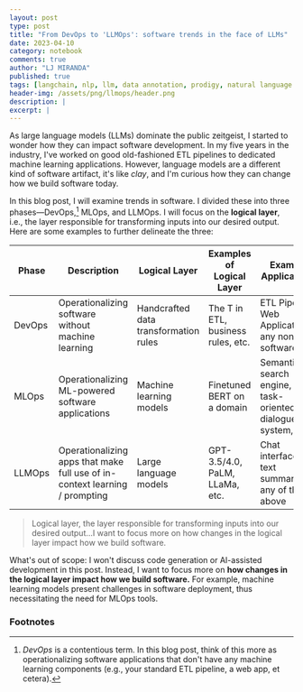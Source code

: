 ```yaml
---
layout: post
type: post
title: "From DevOps to 'LLMOps': software trends in the face of LLMs"
date: 2023-04-10
category: notebook
comments: true
author: "LJ MIRANDA"
published: true
tags: [langchain, nlp, llm, data annotation, prodigy, natural language processing, chatgpt, gpt-j, gpt-3]
header-img: /assets/png/llmops/header.png
description: |
excerpt: |
---
```


<span class="firstcharacter">A</span>s large language models (LLMs) dominate the
public zeitgeist, I started to wonder how they can impact software development.
In my five years in the industry, I've worked on good old-fashioned ETL
pipelines to dedicated machine learning applications. However, language models
are a different kind of software artifact, it's like *clay*, and I'm curious how
they can change how we build software today.

In this blog post, I will examine trends in software. I divided these into three
phases&mdash;DevOps,[^1] MLOps, and LLMOps. I will focus on the **logical
layer**, i.e., the layer responsible for transforming inputs into our desired
output.  Here are some examples to further delineate the three:

| Phase  | Description                                                                 | Logical Layer                         | Examples of Logical Layer          | Example Applications                                        |
|--------|-----------------------------------------------------------------------------|---------------------------------------|------------------------------------|-------------------------------------------------------------|
| DevOps | Operationalizing software without machine learning                          | Handcrafted data transformation rules | The T in ETL, business rules, etc. | ETL Pipeline, Web Application, any non-ML software          |
| MLOps  | Operationalizing ML-powered software applications                           | Machine learning models                | Finetuned BERT on a domain         | Semantic search engine, task-oriented dialogue system, etc. |
| LLMOps | Operationalizing apps that make full use of in-context learning / prompting | Large language models                 | GPT-3.5/4.0, PaLM, LLaMa, etc.     | Chat interfaces, text summarizers, any of the above         |


> Logical layer, the layer responsible for transforming inputs
> into our desired output...I want to focus more on how changes in the logical layer
> impact how we build software.

What's out of scope: I won't discuss code generation or AI-assisted development
in this post. Instead, I want to focus more on **how changes in the logical layer impact
how we build software.** For example, machine learning models present challenges
in software deployment, thus necessitating the need for MLOps tools.


[^1]:

    *DevOps* is a contentious term. In this blog post, think of this more as
    operationalizing software applications that don't have any machine learning
    components (e.g., your standard ETL pipeline, a web app, et cetera).



<!--

## Systems are becoming more flexible

## Artifacts are becoming more malleable

## Margins are fought on perfomance 

-->


### Footnotes